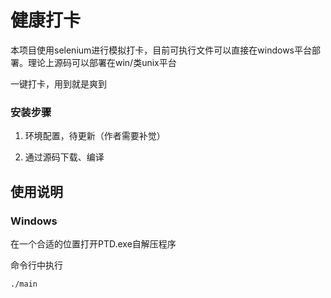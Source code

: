 # 健康打卡

本项目使用selenium进行模拟打卡，目前可执行文件可以直接在windows平台部署。理论上源码可以部署在win/类unix平台

一键打卡，用到就是爽到  

### 安装步骤

1. 环境配置，待更新（作者需要补觉）

2. 通过源码下载、编译

	

## 使用说明

### Windows

在一个合适的位置打开PTD.exe自解压程序

命令行中执行

```cmd
./main
```

